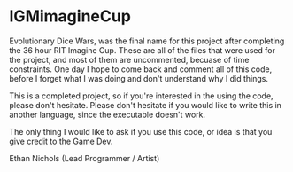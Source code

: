 # IGMimagineCup

Evolutionary Dice Wars, was the final name for this project after completing the 36 hour RIT Imagine Cup.
These are all of the files that were used for the project, and most of them are uncommented, becuase of time constraints.
One day I hope to come back and comment all of this code, before I forget what I was doing and don't understand why I did things.

This is a completed project, so if you're interested in the using the code, please don't hesitate.
Please don't hesitate if you would like to write this in another language, since the executable doesn't work.

The only thing I would like to ask if you use this code, or idea is that you give credit to the Game Dev.

Ethan Nichols (Lead Programmer / Artist)
